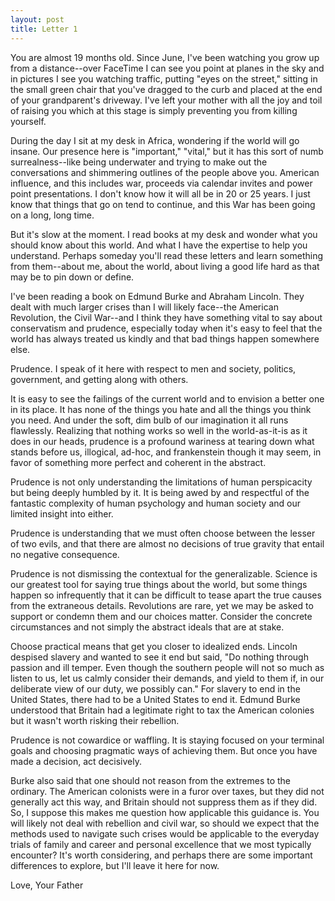 ```yaml
---
layout: post
title: Letter 1
---
```


You are almost 19 months old. Since June, I've been watching you grow up from a distance--over FaceTime I can see you point at planes in the sky and in pictures I see you watching traffic, putting "eyes on the street," sitting in the small green chair that you've dragged to the curb and placed at the end of your grandparent's driveway. I've left your mother with all the joy and toil of raising you which at this stage is simply preventing you from killing yourself.

During the day I sit at my desk in Africa, wondering if the world will go insane. Our presence here is "important," "vital," but it has this sort of numb surrealness--like being underwater and trying to make out the conversations and shimmering outlines of the people above you. American influence, and this includes war, proceeds via calendar invites and power point presentations. I don't know how it will all be in 20 or 25 years. I just know that things that go on tend to continue, and this War has been going on a long, long time.

But it's slow at the moment. I read books at my desk and wonder what you should know about this world. And what I have the expertise to help you understand. Perhaps someday you'll read these letters and learn something from them--about me, about the world, about living a good life hard as that may be to pin down or define.  

I've been reading a book on Edmund Burke and Abraham Lincoln. They dealt with much larger crises than I will likely face--the American Revolution, the Civil War--and I think they have something vital to say about conservatism and prudence, especially today when it's easy to feel that the world has always treated us kindly and that bad things happen somewhere else.

Prudence. I speak of it here with respect to men and society, politics, government, and getting along with others.

It is easy to see the failings of the current world and to envision a better one in its place. It has none of the things you hate and all the things you think you need. And under the soft, dim bulb of our imagination it all runs flawlessly. Realizing that nothing works so well in the world-as-it-is as it does in our heads, prudence is a profound wariness at tearing down what stands before us, illogical, ad-hoc, and frankenstein though it may seem, in favor of something more perfect and coherent in the abstract.

Prudence is not only understanding the limitations of human perspicacity but being deeply humbled by it. It is being awed by and respectful of the fantastic complexity of human psychology and human society and our limited insight into either.

Prudence is understanding that we must often choose between the lesser of two evils, and that there are almost no decisions of true gravity that entail no negative consequence.

Prudence is not dismissing the contextual for the generalizable. Science is our greatest tool for saying true things about the world, but some things happen so infrequently that it can be difficult to tease apart the true causes from the extraneous details. Revolutions are rare, yet we may be asked to support or condemn them and our choices matter. Consider the concrete circumstances and not simply the abstract ideals that are at stake.

Choose practical means that get you closer to idealized ends. Lincoln despised slavery and wanted to see it end but said, "Do nothing through passion and ill temper. Even though the southern people will not so much as listen to us, let us calmly consider their demands, and yield to them if, in our deliberate view of our duty, we possibly can." For slavery to end in the United States, there had to be a United States to end it. Edmund Burke understood that Britain had a legitimate right to tax the American colonies but it wasn't worth risking their rebellion.

Prudence is not cowardice or waffling. It is staying focused on your terminal goals and choosing pragmatic ways of achieving them. But once you have made a decision, act decisively.

Burke also said that one should not reason from the extremes to the ordinary. The American colonists were in a furor over taxes, but they did not generally act this way, and Britain should not suppress them as if they did. So, I suppose this makes me question how applicable this guidance is. You will likely not deal with rebellion and civil war, so should we expect that the methods used to navigate such crises would be applicable to the everyday trials of family and career and personal excellence that we most typically encounter? It's worth considering, and perhaps there are some important differences to explore, but I'll leave it here for now.

Love,
Your Father
